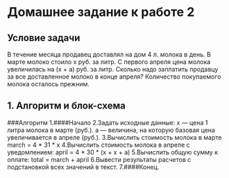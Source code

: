 # Домашнее задание к работе 2
## Условие задачи
В течение месяца продавец доставлял на дом 4 л. молока в день. В марте молоко стоило x руб. за литр. С первого апреля цена молока увеличилась на (x + a) руб. за литр. Сколько надо заплатить продавцу за все доставленное молоко в конце апреля? Количество покупаемого молока осталось прежним.
## 1. Алгоритм и блок-схема
###Алгоритм
1.####Начало
2.Задать исходные данные:
x — цена 1 литра молока в марте (руб.).
a — величина, на которую базовая цена увеличивается в апреле (руб.).
3.Вычислить стоимость молока в марте
march = 4 * 31 * x
4.Вычислить стоимость молока в апреле с уведомлением:
april = 4 * 30 * (x + x + a)
5.Вычислить общую сумму к оплате:
total = march + april
6.Вывести результаты расчетов с подстановкой всех значений в текст.
7.####Конец.

